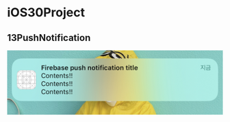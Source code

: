 # iOS30Project
<!-- ![aa](img/13PushNotification.jpeg){: width="100" height=100} -->
## 13PushNotification
<img src="img/13PushNotification.jpeg" width="600">